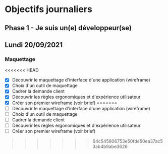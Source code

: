 # Objectifs journaliers

## Phase 1 - Je suis un(e) développeur(se)

## Lundi 20/09/2021

### Maquettage

<<<<<<< HEAD
* [x] Découvrir le maquettage d'interface d'une application (wireframe)
* [x] Choix d'un outil de maquettage
* [x] Cadrer la demande client
* [x] Découvrir les règles ergonomiques et d'expérience utilisateur
* [x] Créer son premier wireframe (voir brief)
=======
* [ ] Découvrir le maquettage d'interface d'une application (wireframe)
* [ ] Choix d'un outil de maquettage
* [ ] Cadrer la demande client
* [ ] Découvrir les règles ergonomiques et d'expérience utilisateur
* [ ] Créer son premier wireframe (voir brief)
>>>>>>> 64c545806753e50fde50ea37ac53ab4b9abe3626
